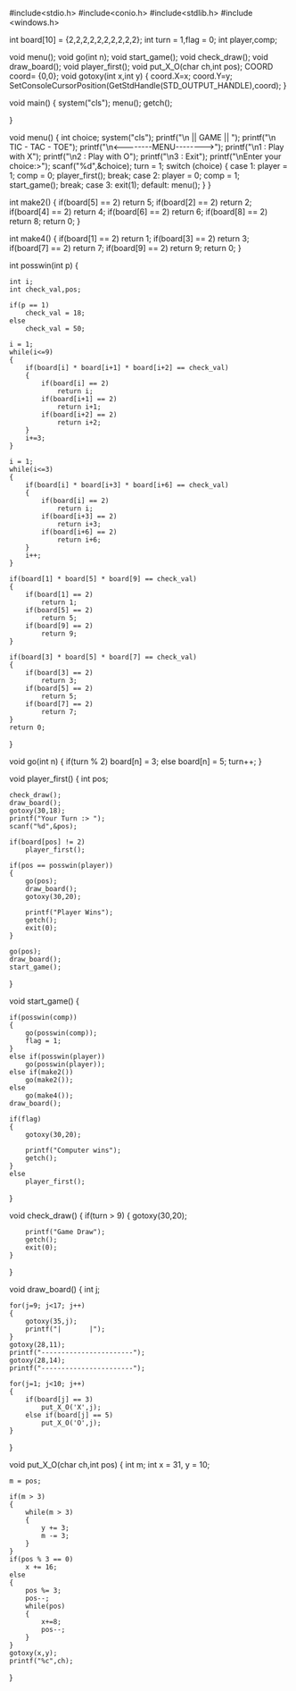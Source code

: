 #include<stdio.h>
#include<conio.h>
#include<stdlib.h>
#include <windows.h>

int board[10] = {2,2,2,2,2,2,2,2,2,2};
int turn = 1,flag = 0;
int player,comp;

void menu();
void go(int n);
void start_game();
void check_draw();
void draw_board();
void player_first();
void put_X_O(char ch,int pos);
COORD coord= {0,0}; 
void gotoxy(int x,int y)
{
    coord.X=x;
    coord.Y=y;
    SetConsoleCursorPosition(GetStdHandle(STD_OUTPUT_HANDLE),coord);
}

void main()
{
    system("cls");
    menu();
    getch();

}

void menu()
{
    int choice;
    system("cls");
    printf("\n     || GAME || ");
    printf("\n   TIC - TAC - TOE");
    printf("\n<--------MENU-------->");
    printf("\n1 : Play with X");
    printf("\n2 : Play with O");
    printf("\n3 : Exit");
    printf("\nEnter your choice:>");
    scanf("%d",&choice);
    turn = 1;
    switch (choice)
    {
    case 1:
        player = 1;
        comp = 0;
        player_first();
        break;
    case 2:
        player = 0;
        comp = 1;
        start_game();
        break;
    case 3:
        exit(1);
    default:
        menu();
    }
}

int make2()
{
    if(board[5] == 2)
        return 5;
    if(board[2] == 2)
        return 2;
    if(board[4] == 2)
        return 4;
    if(board[6] == 2)
        return 6;
    if(board[8] == 2)
        return 8;
    return 0;
}

int make4()
{
    if(board[1] == 2)
        return 1;
    if(board[3] == 2)
        return 3;
    if(board[7] == 2)
        return 7;
    if(board[9] == 2)
        return 9;
    return 0;
}

int posswin(int p)
{

    int i;
    int check_val,pos;

    if(p == 1)
        check_val = 18;
    else
        check_val = 50;

    i = 1;
    while(i<=9)
    {
        if(board[i] * board[i+1] * board[i+2] == check_val)
        {
            if(board[i] == 2)
                return i;
            if(board[i+1] == 2)
                return i+1;
            if(board[i+2] == 2)
                return i+2;
        }
        i+=3;
    }

    i = 1;
    while(i<=3)
    {
        if(board[i] * board[i+3] * board[i+6] == check_val)
        {
            if(board[i] == 2)
                return i;
            if(board[i+3] == 2)
                return i+3;
            if(board[i+6] == 2)
                return i+6;
        }
        i++;
    }

    if(board[1] * board[5] * board[9] == check_val)
    {
        if(board[1] == 2)
            return 1;
        if(board[5] == 2)
            return 5;
        if(board[9] == 2)
            return 9;
    }

    if(board[3] * board[5] * board[7] == check_val)
    {
        if(board[3] == 2)
            return 3;
        if(board[5] == 2)
            return 5;
        if(board[7] == 2)
            return 7;
    }
    return 0;
}

void go(int n)
{
    if(turn % 2)
        board[n] = 3;
    else
        board[n] = 5;
    turn++;
}

void player_first()
{
    int pos;

    check_draw();
    draw_board();
    gotoxy(30,18);
    printf("Your Turn :> ");
    scanf("%d",&pos);

    if(board[pos] != 2)
        player_first();

    if(pos == posswin(player))
    {
        go(pos);
        draw_board();
        gotoxy(30,20);
        
        printf("Player Wins");
        getch();
        exit(0);
    }

    go(pos);
    draw_board();
    start_game();
}

void start_game()
{

    if(posswin(comp))
    {
        go(posswin(comp));
        flag = 1;
    }
    else if(posswin(player))
        go(posswin(player));
    else if(make2())
        go(make2());
    else
        go(make4());
    draw_board();

    if(flag)
    {
        gotoxy(30,20);
       
        printf("Computer wins");
        getch();
    }
    else
        player_first();
}

void check_draw()
{
    if(turn > 9)
    {
        gotoxy(30,20);
       
        printf("Game Draw");
        getch();
        exit(0);
    }
}

void draw_board()
{
    int j;

    for(j=9; j<17; j++)
    {
        gotoxy(35,j);
        printf("|       |");
    }
    gotoxy(28,11);
    printf("-----------------------");
    gotoxy(28,14);
    printf("-----------------------");

    for(j=1; j<10; j++)
    {
        if(board[j] == 3)
            put_X_O('X',j);
        else if(board[j] == 5)
            put_X_O('O',j);
    }
}

void put_X_O(char ch,int pos)
{
    int m;
    int x = 31, y = 10;

    m = pos;

    if(m > 3)
    {
        while(m > 3)
        {
            y += 3;
            m -= 3;
        }
    }
    if(pos % 3 == 0)
        x += 16;
    else
    {
        pos %= 3;
        pos--;
        while(pos)
        {
            x+=8;
            pos--;
        }
    }
    gotoxy(x,y);
    printf("%c",ch);
}

